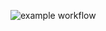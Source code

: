 ![example workflow](https://github.com/La-maker-lab24/Lab1/actions/workflows/test-action.yml/badge.svg)

